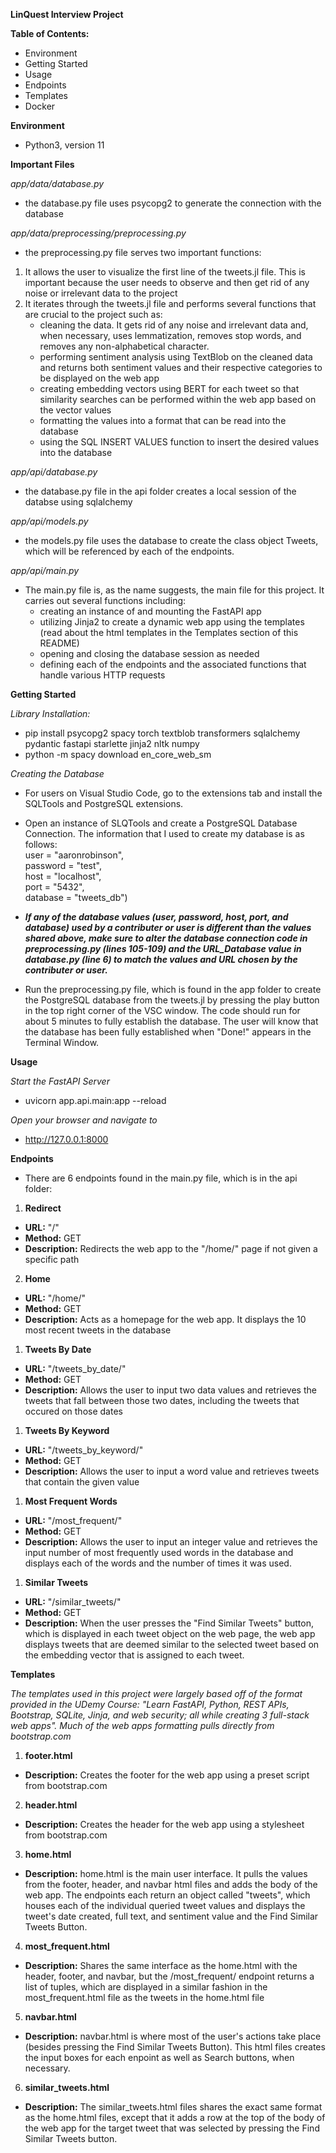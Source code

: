 **LinQuest Interview Project**

**Table of Contents:**
* Environment
* Getting Started
* Usage
* Endpoints
* Templates
* Docker

**Environment** 
* Python3, version 11

**Important Files**

*app/data/database.py*
* the database.py file uses psycopg2 to generate the connection with the database

*app/data/preprocessing/preprocessing.py*
* the preprocessing.py file serves two important functions:
1. It allows the user to visualize the first line of the tweets.jl file. This is important because the user needs to observe and then get rid of any noise or irrelevant data to the project
2. It iterates through the tweets.jl file and performs several functions that are crucial to the project such as:
    * cleaning the data. It gets rid of any noise and irrelevant data and, when necessary, uses lemmatization, removes stop words, and removes any non-alphabetical character.
    * performing sentiment analysis using TextBlob on the cleaned data and returns both sentiment values and their respective categories to be displayed on the web app
    * creating embedding vectors using BERT for each tweet so that similarity searches can be performed within the web app based on the vector values
    * formatting the values into a format that can be read into the database
    * using the SQL INSERT VALUES function to insert the desired values into the database

*app/api/database.py*
* the database.py file in the api folder creates a local session of the databse using sqlalchemy

*app/api/models.py*
* the models.py file uses the database to create the class object Tweets, which will be referenced by each of the endpoints. 

*app/api/main.py*
* The main.py file is, as the name suggests, the main file for this project. It carries out several functions including:
    * creating an instance of and mounting the FastAPI app
    * utilizing Jinja2 to create a dynamic web app using the templates (read about the html templates in the Templates section of this README)
    * opening and closing the database session as needed
    * defining each of the endpoints and the associated functions that handle various HTTP requests

**Getting Started**

*Library Installation:*
* pip install psycopg2 spacy torch textblob transformers sqlalchemy pydantic fastapi starlette jinja2 nltk numpy
* python -m spacy download en_core_web_sm

*Creating the Database*
* For users on Visual Studio Code, go to the extensions tab and install the SQLTools and PostgreSQL extensions. 
* Open an instance of SLQTools and create a PostgreSQL Database Connection. The information that I used to create my database is as follows:</br>
        user = "aaronrobinson",</br>
        password = "test",</br>
        host = "localhost",</br>
        port = "5432",</br>
        database = "tweets_db")
* ***If any of the database values (user, password, host, port, and database) used by a contributer or user is different than the values shared above, make sure to alter the database connection code in preprocessing.py (lines 105-109) and the URL_Database value in database.py (line 6) to match the values and URL chosen by the contributer or user.***

* Run the preprocessing.py file, which is found in the app folder to create the PostgreSQL database from the tweets.jl by pressing the play button in the top right corner of the VSC window. The code should run for about 5 minutes to fully establish the database. The user will know that the database has been fully established when "Done!" appears in the Terminal Window. 

**Usage**

*Start the FastAPI Server*
* uvicorn app.api.main:app --reload

*Open your browser and navigate to*
* http://127.0.0.1:8000

**Endpoints** 

* There are 6 endpoints found in the main.py file, which is in the api folder:
1. **Redirect**
* **URL:** "/"
* **Method:** GET
* **Description:** Redirects the web app to the "/home/" page if not given a specific path
2. **Home**
* **URL:** "/home/"
* **Method:** GET
* **Description:** Acts as a homepage for the web app. It displays the 10 most recent tweets in the database
1. **Tweets By Date**
* **URL:** "/tweets_by_date/"
* **Method:** GET
* **Description:** Allows the user to input two data values and retrieves the tweets that fall between those two dates, including the tweets that occured on those dates
1. **Tweets By Keyword**
* **URL:** "/tweets_by_keyword/"
* **Method:** GET
* **Description:** Allows the user to input a word value and retrieves tweets that contain the given value
1. **Most Frequent Words**
* **URL:** "/most_frequent/"
* **Method:** GET
* **Description:** Allows the user to input an integer value and retrieves the input number of most frequently used words in the database and displays each of  the words and the number of times it was used. 
1. **Similar Tweets**
* **URL:** "/similar_tweets/"
* **Method:** GET
* **Description:** When the user presses the "Find Similar Tweets" button, which is displayed in each tweet object on the web page, the web app displays tweets that are deemed similar to the selected tweet based on the embedding vector that is assigned to each tweet.

**Templates**

*The templates used in this project were largely based off of the format provided in the UDemy Course: "Learn FastAPI, Python, REST APIs, Bootstrap, SQLite, Jinja, and web security; all while creating 3 full-stack web apps". Much of the web apps formatting pulls directly from bootstrap.com*

1. **footer.html**
* **Description:** Creates the footer for the web app using a preset script from bootstrap.com
2. **header.html** 
* **Description:** Creates the header for the web app using a stylesheet from bootstrap.com
3. **home.html**
* **Description:** home.html is the main user interface. It pulls the values from the footer, header, and navbar html files and adds the body of the web app. The endpoints each return an object called "tweets", which houses each of the individual queried tweet values and displays the tweet's date created, full text, and sentiment value and the Find Similar Tweets Button.
4. **most_frequent.html**
* **Description:** Shares the same interface as the home.html with the header, footer, and navbar, but the /most_frequent/ endpoint returns a list of tuples, which are displayed in a similar fashion in the most_frequent.html file as the tweets in the home.html file
5. **navbar.html**
* **Description:** navbar.html is where most of the user's actions take place (besides pressing the Find Similar Tweets Button). This html files creates the input boxes for each enpoint as well as Search buttons, when necessary. 
6. **similar_tweets.html**
* **Description:** The similar_tweets.html files shares the exact same format as the home.html files, except that it adds a row at the top of the body of the web app for the target tweet that was selected by pressing the Find Similar Tweets button.


